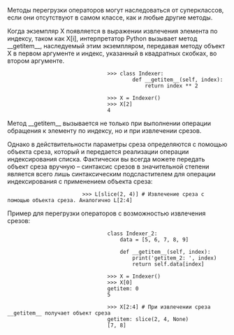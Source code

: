 Методы перегрузки операторов могут наследоваться от суперклассов, если они отсутствуют в самом классе, как и любые другие методы.

Когда экземпляр X появляется в выражении извлечения элемента по индексу, таком как X[i], интерпретатор Python вызывает метод \_\_getitem\_\_, наследуемый этим экземпляром, передавая методу объект X в первом аргументе и индекс, указанный в квадратных скобках, во втором аргументе.

                                    >>> class Indexer:
                                            def __getitem__(self, index):
                                                return index ** 2

                                    >>> X = Indexer()
                                    >>> X[2]
                                    4

Метод \_\_getitem\_\_ вызывается не только при выполнении операции обращения к элементу по индексу, но и при извлечении срезов.

Однако в действительности параметры среза определяются с помощью объекта среза, который и передается реализации операции индексирования списка. Фактически вы всегда можете передать объект среза вручную – синтаксис срезов в значительной степени является всего лишь синтаксическим подсластителем для операции индексирования с применением объекта среза:

                            >>> L[slice(2, 4)] # Извлечение среза с помощью объекта среза. Аналогично L[2:4]

Пример для перегрузки операторов с возможностью извлечения срезов:

                                    class Indexer_2:
                                        data = [5, 6, 7, 8, 9]

                                        def __getitem__(self, index):
                                            print('getitem_2: ', index)
                                            return self.data[index]

                                    >>> X = Indexer()
                                    >>> X[0] 
                                    getitem: 0 
                                    5

                                    >>> X[2:4] # При извлечении среза __getitem__ получает объект среза
                                    getitem: slice(2, 4, None)
                                    [7, 8]
